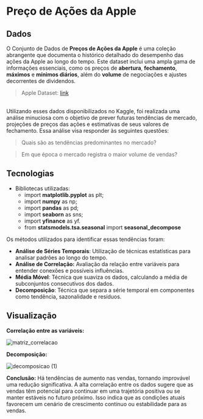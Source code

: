 # Preço de Ações da Apple
## Dados
O Conjunto de Dados de **Preços de Ações da Apple** é uma coleção abrangente que documenta o histórico detalhado do desempenho das ações da Apple ao longo do tempo.
Este dataset inclui uma ampla gama de informações essenciais, como os preços de **abertura**, **fechamento**, **máximos** e **mínimos diários**, além do **volume** de negociações e ajustes decorrentes de dividendos.

> Apple Dataset: [link](https://tinyurl.com/4ex3xda2)

<br>Utilizando esses dados disponibilizados no Kaggle, foi realizada uma análise minuciosa com o objetivo de prever futuras tendências de mercado, projeções de preços das ações e estimativas de seus valores de fechamento. Essa análise visa responder às seguintes questões:

> Quais são as tendências predominantes no mercado?

> Em que época o mercado registra o maior volume de vendas? 


## Tecnologias
- Bibliotecas utilizadas:
  - import **matplotlib.pyplot** as plt; 
  - import **numpy** as np;
  - import **pandas** as pd;
  - import **seaborn** as sns;
  - import **yfinance** as yf.
  - from **statsmodels.tsa.seasonal** import **seasonal_decompose**
 
    
Os métodos utilizados para identificar essas tendências foram:
* **Análise de Séries Temporais**: Utilização de técnicas estatísticas para analisar padrões ao longo do tempo.
* **Análise de Correlação:** Avaliação da relação entre variáveis para entender conexões e possíveis influências.
* **Média Móvel**: Técnica que suaviza os dados, calculando a média de subconjuntos consecutivos dos dados.
* **Decomposição**: Técnica que separa a série temporal em componentes como tendência, sazonalidade e resíduos.

## Visualização
**Correlação entre as variáveis:**

![matriz_correlacao](https://github.com/hellen-peixoto-mattos/Acoes-da-Apple/assets/154277472/aa8a3217-44dc-4da9-a75c-1228c9716f4c)

**Decomposição:**

![decomposicao (1)](https://github.com/hellen-peixoto-mattos/Acoes-da-Apple/assets/154277472/33baf3c2-cc8e-417c-bbd3-b318deda7e56)

**Conclusão:** 
Há tendências de aumento nas vendas, tornando improvável uma redução significativa. A alta correlação entre os dados sugere que as vendas têm potencial para continuar em uma trajetória positiva ou se manter estáveis no futuro próximo. Isso indica que as condições atuais favorecem um cenário de crescimento contínuo ou estabilidade para as vendas.

